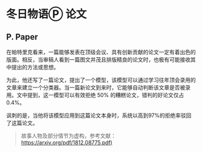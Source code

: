 # 冬日物语Ⓟ 论文




## P. Paper #



在帕特里克看来，一篇能够发表在顶级会议、具有创新贡献的论文一定有着出色的版面。相反，当审稿人看到一篇图文并茂且排版精良的论文时，也极有可能接收其中提出的方法或思想。



为此，他还写了一篇论文，提出了一个模型，该模型可以通过学习往年顶会录用的文章来建立一个分类器。当一篇新论文到来时，它能够自动判断该文章是否被录用。文中提到，这一模型可以有效拒绝 50% 的糟糕论文，错判的好论文仅占 0.4%。



讽刺的是，当他将该模型应用到这篇论文本身时，系统以高到97%的拒绝率驳回了这篇论文。



> 故事人物及部分情节为虚构，参考文献：[https://arxiv.org/pdf/1812.08775.pdf)](https://arxiv.org/pdf/1812.08775.pdf)
